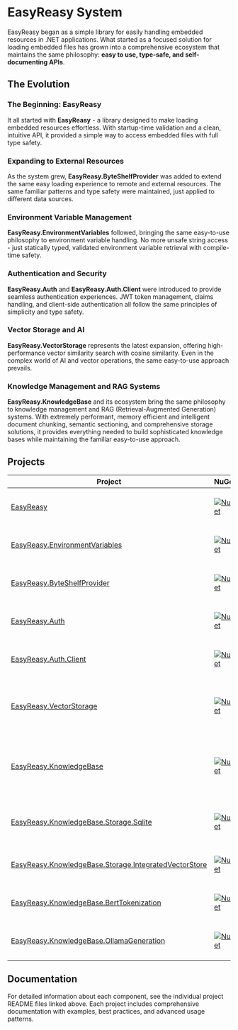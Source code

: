 # EasyReasy System

EasyReasy began as a simple library for easily handling embedded resources in .NET applications. What started as a focused solution for loading embedded files has grown into a comprehensive ecosystem that maintains the same philosophy: **easy to use, type-safe, and self-documenting APIs**.

## The Evolution

### The Beginning: EasyReasy
It all started with **EasyReasy** - a library designed to make loading embedded resources effortless. With startup-time validation and a clean, intuitive API, it provided a simple way to access embedded files with full type safety.

### Expanding to External Resources
As the system grew, **EasyReasy.ByteShelfProvider** was added to extend the same easy loading experience to remote and external resources. The same familiar patterns and type safety were maintained, just applied to different data sources.

### Environment Variable Management
**EasyReasy.EnvironmentVariables** followed, bringing the same easy-to-use philosophy to environment variable handling. No more unsafe string access - just statically typed, validated environment variable retrieval with compile-time safety.

### Authentication and Security
**EasyReasy.Auth** and **EasyReasy.Auth.Client** were introduced to provide seamless authentication experiences. JWT token management, claims handling, and client-side authentication all follow the same principles of simplicity and type safety.

### Vector Storage and AI
**EasyReasy.VectorStorage** represents the latest expansion, offering high-performance vector similarity search with cosine similarity. Even in the complex world of AI and vector operations, the same easy-to-use approach prevails.

### Knowledge Management and RAG Systems
**EasyReasy.KnowledgeBase** and its ecosystem bring the same philosophy to knowledge management and RAG (Retrieval-Augmented Generation) systems. With extremely performant, memory efficient and intelligent document chunking, semantic sectioning, and comprehensive storage solutions, it provides everything needed to build sophisticated knowledge bases while maintaining the familiar easy-to-use approach.

## Projects

| Project | NuGet | Description |
|---------|-------|-------------|
| [EasyReasy](EasyReasy/README.md) | [![NuGet](https://img.shields.io/badge/nuget-EasyReasy-blue.svg)](https://www.nuget.org/packages/EasyReasy) | Core resource management with startup-time validation |
| [EasyReasy.EnvironmentVariables](EasyReasy.EnvironmentVariables/README.md) | [![NuGet](https://img.shields.io/badge/nuget-EasyReasy.EnvironmentVariables-blue.svg)](https://www.nuget.org/packages/EasyReasy.EnvironmentVariables) | Environment variable validation and safe retrieval |
| [EasyReasy.ByteShelfProvider](EasyReasy.ByteShelfProvider/README.md) | [![NuGet](https://img.shields.io/badge/nuget-EasyReasy.ByteShelfProvider-blue.svg)](https://www.nuget.org/packages/EasyReasy.ByteShelfProvider) | ByteShelf integration for remote file access |
| [EasyReasy.Auth](EasyReasy.Auth/README.md) | [![NuGet](https://img.shields.io/badge/nuget-EasyReasy.Auth-blue.svg)](https://www.nuget.org/packages/EasyReasy.Auth) | JWT authentication and claims handling |
| [EasyReasy.Auth.Client](EasyReasy.Auth.Client/README.md) | [![NuGet](https://img.shields.io/badge/nuget-EasyReasy.Auth.Client-blue.svg)](https://www.nuget.org/packages/EasyReasy.Auth.Client) | Lightweight client library for EasyReasy.Auth servers |
| [EasyReasy.VectorStorage](EasyReasy.VectorStorage/README.md) | [![NuGet](https://img.shields.io/badge/nuget-EasyReasy.VectorStorage-blue.svg)](https://www.nuget.org/packages/EasyReasy.VectorStorage) | High-performance vector similarity search with cosine similarity |
| [EasyReasy.KnowledgeBase](EasyReasy.KnowledgeBase/README.md) | [![NuGet](https://img.shields.io/badge/nuget-EasyReasy.KnowledgeBase-blue.svg)](https://www.nuget.org/packages/EasyReasy.KnowledgeBase) | Intelligent document chunking and knowledge management for RAG systems |
| [EasyReasy.KnowledgeBase.Storage.Sqlite](EasyReasy.KnowledgeBase.Storage.Sqlite/README.md) | [![NuGet](https://img.shields.io/badge/nuget-EasyReasy.KnowledgeBase.Storage.Sqlite-blue.svg)](https://www.nuget.org/packages/EasyReasy.KnowledgeBase.Storage.Sqlite) | SQLite-based storage implementation for knowledge base |
| [EasyReasy.KnowledgeBase.Storage.IntegratedVectorStore](EasyReasy.KnowledgeBase.Storage.IntegratedVectorStore/README.md) | [![NuGet](https://img.shields.io/badge/nuget-EasyReasy.KnowledgeBase.Storage.IntegratedVectorStore-blue.svg)](https://www.nuget.org/packages/EasyReasy.KnowledgeBase.Storage.IntegratedVectorStore) | Vector storage integration for knowledge base |
| [EasyReasy.KnowledgeBase.BertTokenization](EasyReasy.KnowledgeBase.BertTokenization/README.md) | [![NuGet](https://img.shields.io/badge/nuget-EasyReasy.KnowledgeBase.BertTokenization-blue.svg)](https://www.nuget.org/packages/EasyReasy.KnowledgeBase.BertTokenization) | BERT-based tokenization for knowledge base |
| [EasyReasy.KnowledgeBase.OllamaGeneration](EasyReasy.KnowledgeBase.OllamaGeneration/README.md) | [![NuGet](https://img.shields.io/badge/nuget-EasyReasy.KnowledgeBase.OllamaGeneration-blue.svg)](https://www.nuget.org/packages/EasyReasy.KnowledgeBase.OllamaGeneration) | Ollama integration for embeddings and generation |

## Documentation

For detailed information about each component, see the individual project README files linked above. Each project includes comprehensive documentation with examples, best practices, and advanced usage patterns. 
